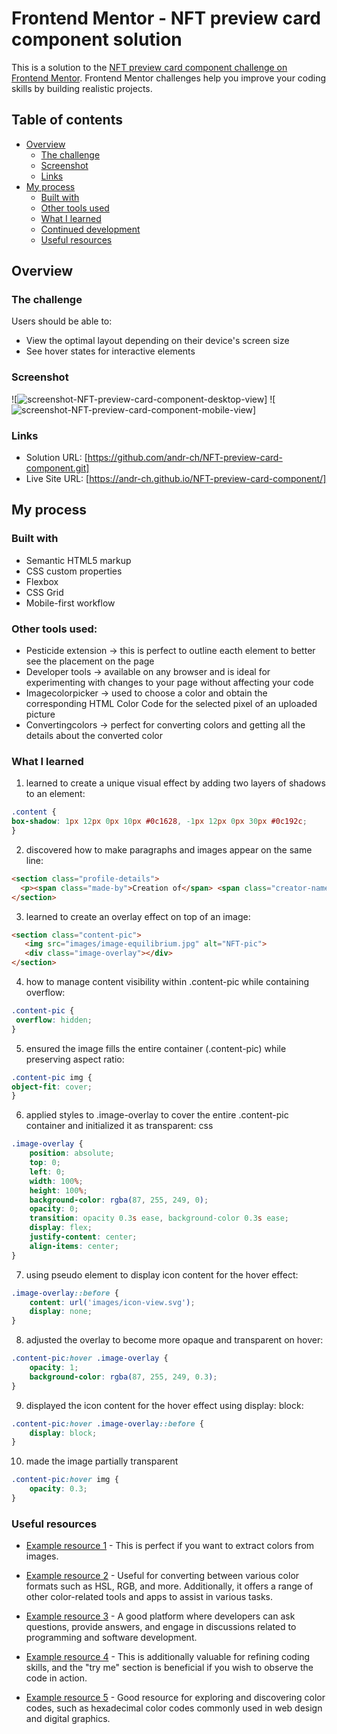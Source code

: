 # Frontend Mentor - NFT preview card component solution

This is a solution to the [NFT preview card component challenge on Frontend Mentor](https://www.frontendmentor.io/challenges/nft-preview-card-component-SbdUL_w0U). Frontend Mentor challenges help you improve your coding skills by building realistic projects. 

## Table of contents

- [Overview](#overview)
  - [The challenge](#the-challenge)
  - [Screenshot](#screenshot)
  - [Links](#links)
- [My process](#my-process)
  - [Built with](#built-with)
  - [Other tools used](#other-tools-used)
  - [What I learned](#what-i-learned)
  - [Continued development](#continued-development)
  - [Useful resources](#useful-resources)


## Overview

### The challenge

Users should be able to:

- View the optimal layout depending on their device's screen size
- See hover states for interactive elements

### Screenshot

![<img src="images/desktop-view.png" alt="screenshot-NFT-preview-card-component-desktop-view">]
![<img src="images/mobile-view.png" alt="screenshot-NFT-preview-card-component-mobile-view">]

### Links

- Solution URL: [https://github.com/andr-ch/NFT-preview-card-component.git]
- Live Site URL: [https://andr-ch.github.io/NFT-preview-card-component/]

## My process

### Built with

- Semantic HTML5 markup
- CSS custom properties
- Flexbox
- CSS Grid
- Mobile-first workflow


### Other tools used:
- Pesticide extension -> this is perfect to outline eacth element to better see the placement on the page  
- Developer tools -> available on any browser and is ideal for experimenting with changes to your page without affecting your code
- Imagecolorpicker -> used to choose a color and obtain the corresponding HTML Color Code for the selected pixel of an uploaded picture
- Convertingcolors -> perfect for converting colors and getting all the details about the converted color



### What I learned

1. learned to create a unique visual effect by adding two layers of shadows to an element:
```css
.content {
box-shadow: 1px 12px 0px 10px #0c1628, -1px 12px 0px 30px #0c192c;  
}
```

2. discovered how to make paragraphs and images appear on the same line:
```html
<section class="profile-details">
  <p><span class="made-by">Creation of</span> <span class="creator-name">Jules Wyvern</span> <img src="images/image-avatar.png" alt="Placeholder-image"></p>
</section> 
```

3. learned to create an overlay effect on top of an image:
```html
<section class="content-pic">
   <img src="images/image-equilibrium.jpg" alt="NFT-pic">
   <div class="image-overlay"></div>
</section>
```

4. how to manage content visibility within .content-pic while containing overflow:
```css
.content-pic {
 overflow: hidden;
}
```

5. ensured the image fills the entire container (.content-pic) while preserving aspect ratio:
```css
.content-pic img {
object-fit: cover; 
}
```

6. applied styles to .image-overlay to cover the entire .content-pic container and initialized it as transparent:
css
```css
.image-overlay {
    position: absolute;
    top: 0;
    left: 0;
    width: 100%;
    height: 100%;
    background-color: rgba(87, 255, 249, 0); 
    opacity: 0;
    transition: opacity 0.3s ease, background-color 0.3s ease; 
    display: flex;
    justify-content: center;
    align-items: center;
}
```

7. using pseudo element to display icon content for the hover effect:
```css
.image-overlay::before {
    content: url('images/icon-view.svg'); 
    display: none; 
}
```

8. adjusted the overlay to become more opaque and transparent on hover:
```css
.content-pic:hover .image-overlay {
    opacity: 1; 
    background-color: rgba(87, 255, 249, 0.3);
}
```

9. displayed the icon content for the hover effect using display: block:
```css
.content-pic:hover .image-overlay::before {
    display: block; 
}
```

10. made the image partially transparent 
```css
.content-pic:hover img {
    opacity: 0.3;
}
```


### Useful resources

- [Example resource 1](https://imagecolorpicker.com/) - This is perfect if you want to extract colors from images.

- [Example resource 2](https://convertingcolors.com/) -  Useful for converting between various color formats such as HSL, RGB, and more. Additionally, it offers a range of other color-related tools and apps to assist in various tasks.

- [Example resource 3](https://stackoverflow.com/) - A good platform where developers can ask questions, provide answers, and engage in discussions related to programming and software development.

- [Example resource 4](https://www.w3schools.com/) - This is additionally valuable for refining coding skills, and the "try me" section is beneficial if you wish to observe the code in action.

- [Example resource 5](https://www.color-hex.com) - Good resource for exploring and discovering color codes, such as hexadecimal color codes commonly used in web design and digital graphics.


